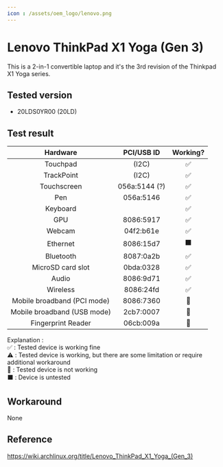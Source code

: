 ```yaml
---
icon : /assets/oem_logo/lenovo.png
---
```


# Lenovo ThinkPad X1 Yoga (Gen 3)

This is a 2-in-1 convertible laptop and it's the 3rd revision of the Thinkpad X1 Yoga series.

## Tested version
- 20LDS0YR00 (20LD)

## Test result

| Hardware | PCI/USB ID | Working? |
|:---:|:---:|:---:|
| Touchpad | (I2C) | ✅ |
| TrackPoint | (I2C) | ✅ |
| Touchscreen | 056a:5144 (?) | ✅ |
| Pen | 056a:5146 | ✅ |
| Keyboard |  | ✅ |
| GPU | 8086:5917 | ✅ |
| Webcam | 04f2:b61e | ✅ |
| Ethernet | 8086:15d7 | ⬛ |
| Bluetooth | 8087:0a2b | ✅ |
| MicroSD card slot | 0bda:0328 | ✅ |
| Audio | 8086:9d71 | ✅ |
| Wireless | 8086:24fd | ✅ |
| Mobile broadband (PCI mode) | 8086:7360 | 🚫 |
| Mobile broadband (USB mode) | 2cb7:0007 | 🚫 |
| Fingerprint Reader | 06cb:009a | 🚫 |


Explanation : <br>
✅ : Tested device is working fine<br>
⚠️ : Tested device is working, but there are some limitation or require additional workaround<br>
🚫 : Tested device is not working<br>
⬛ : Device is untested<br>

## Workaround

None 

## Reference

https://wiki.archlinux.org/title/Lenovo_ThinkPad_X1_Yoga_(Gen_3)

